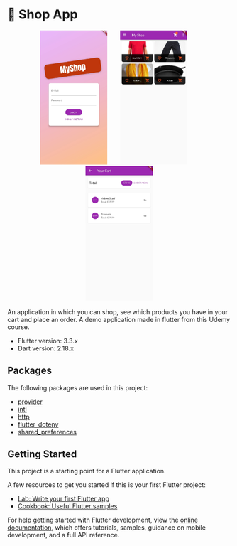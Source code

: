 # 🛒 Shop App

<p align="middle">
  <img src="assets/images/auth_screen.jpg" width="30%" style="margin-right: 25px;" />
  <img src="assets/images/shop_screen.jpg" width="30%" style="margin-right: 25px;" />
  <img src="assets/images/cart_screen.jpg" width="30%" />
</p>


An application in which you can shop, see which products you have in your cart and place an order. A demo application made in flutter from this Udemy course.

- Flutter version: 3.3.x
- Dart version: 2.18.x

## Packages

The following packages are used in this project:

- [provider](https://pub.dev/packages/provider)
- [intl](https://pub.dev/packages/intl)
- [http](https://pub.dev/packages/http)
- [flutter_dotenv](https://pub.dev/packages/flutter_dotenv)
- [shared_preferences](https://pub.dev/packages/shared_preferences)

## Getting Started

This project is a starting point for a Flutter application.

A few resources to get you started if this is your first Flutter project:

- [Lab: Write your first Flutter app](https://docs.flutter.dev/get-started/codelab)
- [Cookbook: Useful Flutter samples](https://docs.flutter.dev/cookbook)

For help getting started with Flutter development, view the
[online documentation](https://docs.flutter.dev/), which offers tutorials,
samples, guidance on mobile development, and a full API reference.
